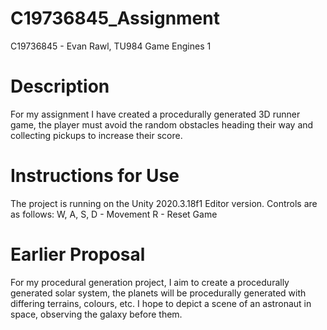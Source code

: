 # C19736845_Assignment
C19736845 - Evan Rawl, TU984 Game Engines 1

# Description

For my assignment I have created a procedurally generated 3D runner game, the player must avoid the random obstacles heading their way and collecting pickups to increase their score.

# Instructions for Use

The project is running on the Unity 2020.3.18f1 Editor version.
Controls are as follows:
W, A, S, D - Movement
R - Reset Game

# Earlier Proposal
For my procedural generation project, I aim to create a procedurally generated solar system, the planets will be procedurally generated with differing terrains, colours, etc. I hope to depict a scene of an astronaut in space, observing the galaxy before them.
